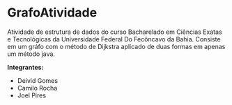 # GrafoAtividade
Atividade de estrutura de dados do curso Bacharelado em Ciências Exatas e Tecnológicas da Universidade Federal Do Fecôncavo da Bahia. Consiste em um gráfo com o método de Dijkstra aplicado de duas formas em apenas um método java.

**Integrantes:**
- Deivid Gomes
- Camilo Rocha
- Joel Pires
